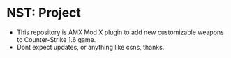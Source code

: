 # NST: Project
* This repository is AMX Mod X plugin to add new customizable weapons to Counter-Strike 1.6 game.
* Dont expect updates, or anything like csns, thanks.